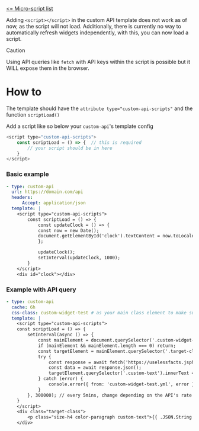 [<= Micro-script list](../)

Adding `<script></script>` in the custom API template does not work as of now, as the script will not load. Additionally, there is currently no way to automatically refresh widgets independently, with this, you can now load a script.

> [!Caution]
>
> Using API queries like `fetch` with API keys within the script is possible but it WILL expose them in the browser.

# How to
The template should have the `attribute type="custom-api-scripts"` and the function `scriptLoad()`

Add a script like so below your `custom-api`'s template config
```javascript
<script type="custom-api-scripts">
    const scriptLoad = () => {  // this is required
        // your script should be in here
    }         
</script>
```

### Basic example
```yml
- type: custom-api
  url: https://domain.com/api
  headers:
      Accept: application/json
  template: |
    <script type="custom-api-scripts">
        const scriptLoad = () => {
            const updateClock = () => {
            const now = new Date();
            document.getElementById('clock').textContent = now.toLocaleTimeString();
            };

            updateClock();
            setInterval(updateClock, 1000);
        }
    </script>
    <div id="clock"></div>
```

### Example with API query
```yml
- type: custom-api
  cache: 6h
  css-class: custom-widget-test # as your main class element to make sure you don't update anything else
  template: |
    <script type="custom-api-scripts">
    const scriptLoad = () => {
        setInterval(async () => {
            const mainElement = document.querySelector('.custom-widget-test');
            if (mainElement && mainElement.length === 0) return;
            const targetElement = mainElement.querySelector('.target-class');
            try {
                const response = await fetch('https://uselessfacts.jsph.pl/api/v2/facts/random');
                const data = await response.json();
                targetElement.querySelector('.custom-text').innerText = data.text;
            } catch (error) {
                console.error({ from: 'custom-widget-test.yml', error });
            }
        }, 300000); // every 5mins, change depending on the API's rate limit
    }
    </script>
    <div class="target-class">
        <p class="size-h4 color-paragraph custom-text">{{ .JSON.String "text" }}</p>
    </div>
```